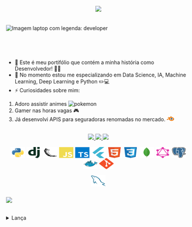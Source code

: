 <p align="center">
  <img src="https://readme-typing-svg.demolab.com/?lines=Eae+dev,+eu+sou+Gabriel+Dalacorte!;Seja+bem+vindo(a)+ao+meu+Github!;Eae+dev,+eu+sou+Gabriel+Dalacorte!;Seja+bem+vindo(a)+ao+meu+Github!;Eae+dev,+eu+sou+Gabriel+Dalacorte!;Seja+bem+vindo(a)+ao+meu+Github!;Zelda+Lover+hehe&font=Fira%20Code&weight=600&size=31&center=true&color=0FB123&width=635&height=153&duration=4000&pause=1000">
</p>

  <div style="display: inline-block"  align="center"><br>
    <img height="250em" src="https://i.redd.it/ijv2satyv5651.png" align="center" alt="Imagem laptop com legenda: developer" >

  <br><br>
  </div>

- 🔭 Este é meu portifólio que contém a minha história como Desenvolvedor! 🚀🚀
- 🌱 No momento estou me especializando em Data Science, IA, Machine Learning, Deep Learning e Python ✏️💻
- ⚡ Curiosidades sobre mim:
1. Adoro assistir animes <img height='15' width='20' alt='pokemon' src='https://upload.wikimedia.org/wikipedia/commons/thumb/5/53/Pok%C3%A9_Ball_icon.svg/768px-Pok%C3%A9_Ball_icon.svg.png' >
2. Gamer nas horas vagas 🎮
3. Já desenvolvi APIS para seguradoras renomadas no mercado. <img  height="15" width="20" alt='Triforce' src='https://raw.githubusercontent.com/devicons/devicon/master/icons/blender/blender-original.svg'>
<br>

<div align="center">
  <a href="https://github.com/GabrielDalacorte">
  <div align="center">
  <a href="https://github.com/rafazeero">
  <img height="180em" src="https://github-readme-stats.vercel.app/api?username=GabrielDalacorte&show_icons=true&include_all_commits=true&count_private=true&theme=blueberry&icon_color=EB5454&title_color=EBD3C0&text_color=DAE7EB&bg_color=141B18"/>
  <img height="180em" src="https://github-readme-stats-rafazeero.vercel.app/api/top-langs/?username=GabrielDalacorte&layout=compact&langs_count=10&theme=blueberry&icon_color=EB5454&text_color=EBD3C0&title_color=DAE7EB&bg_color=141B18"/>
  <img height='180em' src='https://github-readme-streak-stats.herokuapp.com?user=gabrieldalacorte&theme=blueberry&fire=EB5454&ring=EBD3C0&sideNums=DAE7EB&background=141B18' />
</div>

  <div style="display: inline-block"  align="center"><br>
  <img align="center" alt="Dalacorte-Python" height="30" width="40" src="https://github.com/devicons/devicon/blob/master/icons/python/python-original.svg">
  <img align="center" alt="Dalacorte-Django" height="30" width="40" src="https://github.com/devicons/devicon/blob/master/icons/django/django-plain.svg">
  <img align="center" alt="Dalacorte-Flask" height="30" width="40" src="https://github.com/devicons/devicon/blob/master/icons/flask/flask-original.svg">
  <img align="center" alt="Dalacorte-Js" height="30" width="40" src="https://raw.githubusercontent.com/devicons/devicon/master/icons/javascript/javascript-plain.svg">
  <img align="center" alt="Dalacorte-Ts" height="30" width="40" src="https://raw.githubusercontent.com/devicons/devicon/master/icons/typescript/typescript-plain.svg">
  <img align="center" alt="Dalacorte-Flutter" height="30" width="40" src="https://github.com/devicons/devicon/blob/master/icons/flutter/flutter-plain.svg">
  <img align="center" alt="Dalacorte-HTML" height="30" width="40" src="https://raw.githubusercontent.com/devicons/devicon/master/icons/html5/html5-original.svg">
  <img align="center" alt="Dalacorte-CSS" height="30" width="40" src="https://raw.githubusercontent.com/devicons/devicon/master/icons/css3/css3-original.svg">
  <img align="center" alt="Dalacorte-MongoDB" height="30" width="40" src="https://raw.githubusercontent.com/devicons/devicon/master/icons/mongodb/mongodb-original.svg">
  <img align="center" alt="Dalacorte-MongoDB" height="30" width="40" src="https://raw.githubusercontent.com/devicons/devicon/master/icons/graphql/graphql-plain.svg">
  <img align="center" alt="Dalacorte-MongoDB" height="30" width="40" src="https://raw.githubusercontent.com/devicons/devicon/master/icons/postgresql/postgresql-original.svg">
  <img align="center" alt="Dalacorte-NodeJS" height="30" width="40" src="https://raw.githubusercontent.com/devicons/devicon/master/icons/docker/docker-original.svg">
  <img align="center" alt="Dalacorte-NodeJS" height="30" width="40" src="https://raw.githubusercontent.com/devicons/devicon/master/icons/git/git-original.svg">
 </div>
 <div style="display: inline-block"  align="center"><br>
  <img align="center" alt="Dalacorte-NodeJS" height="30" width="40" src="https://raw.githubusercontent.com/devicons/devicon/master/icons/mysql/mysql-original.svg">
 </div>
</div>

  ##

  <div>
    <a href="https://www.linkedin.com/in/gabrieldalacorte/" target="_blank"><img src="https://img.shields.io/badge/-LinkedIn-%230077B5?style=for-the-badge&logo=linkedin&logoColor=white" target="_blank"></a>
  </div>

##

<div>
<details>

<summary style="font-style: 16px;">Lança</summary>

Lança a braba !!

                              .,***********,.
                          ,*,*,***********//////,
                       ,********/%@@@@@@@@(///////.
                    /%%%#((/***&%/##%@@@@@%*@#//((/     ..
                  .*****/(#&&@@&#(//%@@@&&@@*(@@@&&&&/,*/@@@(
                ,*,,,*******/(%&%%%%%%%%%%%%%%@&%@@@&@@@@&@%(
              ,****************&&%%%%%%%%%%%&%%%&&@%%%%%%%%%.
             ,///****/***********%@@@@@@@@%#(((#%&@@&%%%%%%/
             ,/*//////*************/(#(/////((((((#%@@%&&%*
              ,///((///*************///****/((///(/////.
                ,/(((///***********/////***///////(((/*
                   ////**********//////**//////////////,
                     *//(****/////////*//////////////////
                      ,**///((((///****///////////////////*.
                        .///////((//*********,,,,,*********///*.
                           */////((##((###((((((((((((/(/////////,
                             *////(((######(//(((((((((((((((((/.
                              *///((#####(
                  ,*,          ****/((##(
                 ,*//           ***//((((.
                **///           ./**//(((,
              ,**/((*            *****/((/
             ****////           ,/*****/((,
            ***//#%#(( .*/*    .///****//((,
            ////////((##((####%&#///****///(*
            *//////(#######(/%%#((//****////(/
               .     .****/(###(((///****/////(((
                     ,***/(((((((///*****////////(/
                     ***///(((((////*****////*//////
                    .***///////////*******////*/////.
                    **********************//////////*
                    ***********************/////////*
                    ,**********/////////////////////
                     *//////////////////////////(/
                      /(##((((((((((((((((((((*
                      /(#                %/
                      /(              .,%%*......,,,,,,,,,,,.....
              .......*/*#,,,,,,,,,,,,,*##%%%%/**************,,,,,..
              ......,//((((###(/////((###############(//******,,,..
                 ....,/(///////((((((//(#(((((////(((/****,,,,,,..
                      ***********/(/,,.........,,.............

</details>
</div>


<!--
**GabrielDalacorte/README.md** is a ✨ _special_ ✨ repository because its `README.md` (this file) appears on your GitHub profile.

Here are some ideas to get you started:

- 🔭 I’m currently working on ...
- 🌱 I’m currently learning ...
- 👯 I’m looking to collaborate on ...
- 🤔 I’m looking for help with ...
- 💬 Ask me about ...
- 📫 How to reach me: ...
- 😄 Pronouns: ...
- ⚡ Fun fact: ...
-->
